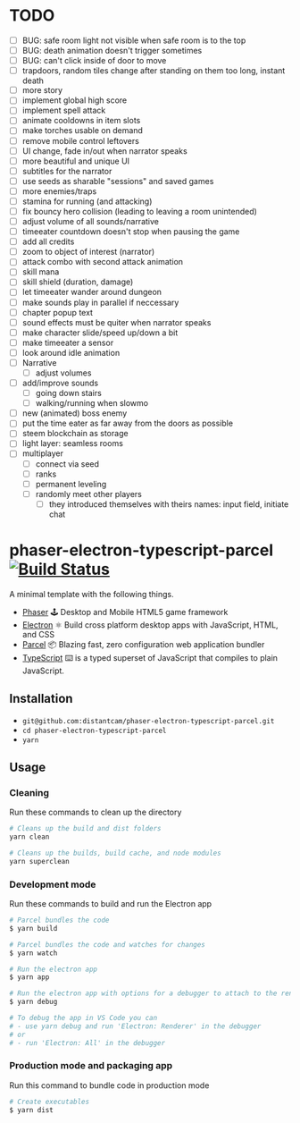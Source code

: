 # TODO

- [ ] BUG: safe room light not visible when safe room is to the top
- [ ] BUG: death animation doesn't trigger sometimes
- [ ] BUG: can't click inside of door to move
- [ ] trapdoors, random tiles change after standing on them too long, instant death
- [ ] more story
- [ ] implement global high score
- [ ] implement spell attack
- [ ] animate cooldowns in item slots
- [ ] make torches usable on demand
- [ ] remove mobile control leftovers
- [ ] UI change, fade in/out when narrator speaks
- [ ] more beautiful and unique UI
- [ ] subtitles for the narrator
- [ ] use seeds as sharable "sessions" and saved games
- [ ] more enemies/traps
- [ ] stamina for running (and attacking)
- [ ] fix bouncy hero collision (leading to leaving a room unintended)
- [ ] adjust volume of all sounds/narrative
- [ ] timeeater countdown doesn't stop when pausing the game
- [ ] add all credits
- [ ] zoom to object of interest (narrator)
- [ ] attack combo with second attack animation
- [ ] skill mana
- [ ] skill shield (duration, damage)
- [ ] let timeeater wander around dungeon
- [ ] make sounds play in parallel if neccessary
- [ ] chapter popup text
- [ ] sound effects must be quiter when narrator speaks
- [ ] make character slide/speed up/down a bit
- [ ] make timeeater a sensor
- [ ] look around idle animation
- [ ] Narrative
  - [ ] adjust volumes
- [ ] add/improve sounds
  - [ ] going down stairs
  - [ ] walking/running when slowmo
- [ ] new (animated) boss enemy
- [ ] put the time eater as far away from the doors as possible
- [ ] steem blockchain as storage
- [ ] light layer: seamless rooms
- [ ] multiplayer
  - [ ] connect via seed
  - [ ] ranks
  - [ ] permanent leveling
  - [ ] randomly meet other players
    - [ ] they introduced themselves with theirs names: input field, initiate chat

# phaser-electron-typescript-parcel [![Build Status](https://travis-ci.org/distantcam/phaser-electron-typescript-parcel.svg?branch=master)](https://travis-ci.org/distantcam/phaser-electron-typescript-parcel)

A minimal template with the following things.

- [Phaser](https://phaser.io/) 🕹️ Desktop and Mobile HTML5 game framework
- [Electron](https://electronjs.org/) ⚛️ Build cross platform desktop apps with JavaScript, HTML, and CSS
- [Parcel](https://github.com/parcel-bundler/parcel) 📦 Blazing fast, zero configuration web application bundler
- [TypeScript](https://www.typescriptlang.org/) ⌨️ is a typed superset of JavaScript that compiles to plain JavaScript.

## Installation

* `git@github.com:distantcam/phaser-electron-typescript-parcel.git`
* `cd phaser-electron-typescript-parcel`
* `yarn`

## Usage

### Cleaning
Run these commands to clean up the directory
``` bash
# Cleans up the build and dist folders
yarn clean

# Cleans up the builds, build cache, and node modules
yarn superclean
```

### Development mode
Run these commands to build and run the Electron app
``` bash
# Parcel bundles the code
$ yarn build

# Parcel bundles the code and watches for changes
$ yarn watch

# Run the electron app
$ yarn app

# Run the electron app with options for a debugger to attach to the render process
$ yarn debug

# To debug the app in VS Code you can
# - use yarn debug and run 'Electron: Renderer' in the debugger
# or
# - run 'Electron: All' in the debugger
```

### Production mode and packaging app
Run this command to bundle code in production mode
``` bash
# Create executables
$ yarn dist
```
